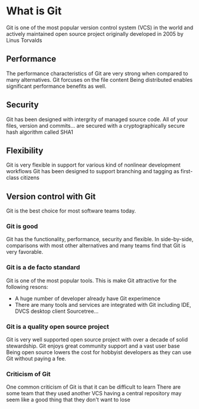 # What is Git
Git is one of the most popular version control system (VCS) in the world and actively maintained open source project originally developed in 2005 by Linus Torvalds

## Performance
The performance characteristics of Git are very strong when compared to many alternatives.
Git forcuses on the file content 
Being distributed enables significant performance benefits as well.

## Security
Git has been designed with intergrity of managed source code. All of your files, version and commits... are secured with a cryptographically secure hash algorithm called SHA1

## Flexibility
Git is very flexible in support for various kind of nonlinear development workflows
Git has been designed to support branching and tagging as first-class citizens

## Version control with Git
Git is the best choice for most software teams today.

### Git is good
Git has the functionality, performance, security and flexible. In side-by-side, comparisons with most other alternatives and many teams find that Git is very favorable.

### Git is a de facto standard
Git is one of the most popular tools. This is make Git attractive for the following resons:
* A huge number of developer already have Git experimence
* There are many tools and services are integrated with Git including IDE, DVCS desktop client Sourcetree...

### Git is a quality open source project
Git is very well supported open source project with over a decade of solid stewardship.
Git enjoys great community support and a vast user base
Being open source lowers the cost for hobbyist developers as they can use Git without paying a fee.

### Criticism of Git
One common criticism of Git is that it can be difficult to learn
There are some team that they used another VCS having a central repository may seem like a good thing that they don't want  to lose

